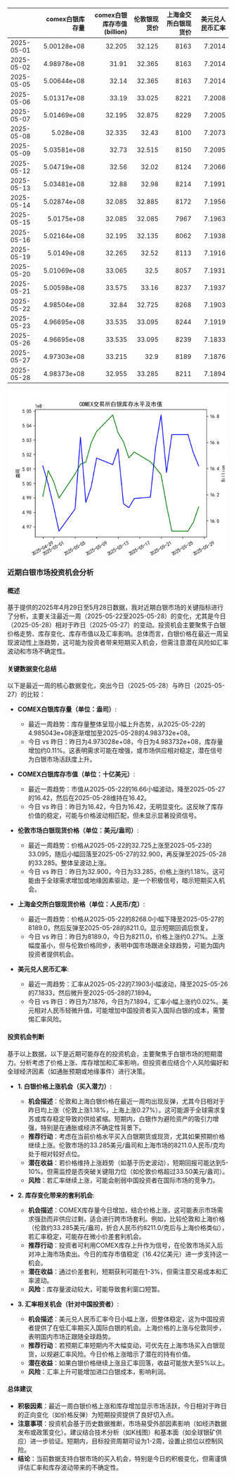 |            |   comex白银库存量 |   comex白银库存市值(billion) |   伦敦银现货价 |   上海金交所白银现货价 |   美元兑人民币汇率 |
|:-----------|------------------:|-----------------------------:|---------------:|-----------------------:|-------------------:|
| 2025-05-01 |       5.00128e+08 |                       32.205 |         32.125 |                   8163 |             7.2014 |
| 2025-05-02 |       4.98978e+08 |                       31.91  |         32.365 |                   8163 |             7.2014 |
| 2025-05-05 |       5.00644e+08 |                       32.14  |         32.365 |                   8163 |             7.2014 |
| 2025-05-06 |       5.01317e+08 |                       33.19  |         33.025 |                   8221 |             7.2008 |
| 2025-05-07 |       5.01469e+08 |                       32.195 |         32.875 |                   8229 |             7.2005 |
| 2025-05-08 |       5.028e+08   |                       32.335 |         32.43  |                   8100 |             7.2073 |
| 2025-05-09 |       5.03581e+08 |                       32.73  |         32.515 |                   8150 |             7.2095 |
| 2025-05-12 |       5.04719e+08 |                       32.56  |         32.02  |                   8124 |             7.2066 |
| 2025-05-13 |       5.03481e+08 |                       32.88  |         32.98  |                   8214 |             7.1991 |
| 2025-05-14 |       5.02874e+08 |                       32.085 |         32.885 |                   8172 |             7.1956 |
| 2025-05-15 |       5.0175e+08  |                       32.085 |         32.085 |                   7967 |             7.1963 |
| 2025-05-16 |       5.02164e+08 |                       32.195 |         32.135 |                   8062 |             7.1938 |
| 2025-05-19 |       5.0149e+08  |                       32.265 |         32.52  |                   8113 |             7.1916 |
| 2025-05-20 |       5.01069e+08 |                       33.065 |         32.5   |                   8057 |             7.1931 |
| 2025-05-21 |       5.00598e+08 |                       33.575 |         33.16  |                   8237 |             7.1937 |
| 2025-05-22 |       4.98504e+08 |                       32.84  |         32.725 |                   8268 |             7.1903 |
| 2025-05-23 |       4.96695e+08 |                       33.535 |         33.095 |                   8244 |             7.1919 |
| 2025-05-26 |       4.96695e+08 |                       33.535 |         33.095 |                   8239 |             7.1833 |
| 2025-05-27 |       4.97303e+08 |                       33.215 |         32.9   |                   8189 |             7.1876 |
| 2025-05-28 |       4.98373e+08 |                       32.955 |         33.285 |                   8211 |             7.1894 |

![图](silver.png)

### 近期白银市场投资机会分析

#### 概述
基于提供的2025年4月29日至5月28日数据，我对近期白银市场的关键指标进行了分析，主要关注最近一周（2025-05-22至2025-05-28）的变化，尤其是今日（2025-05-28）相对于昨日（2025-05-27）的变动。投资机会主要聚焦于白银价格走势、库存变化、库存市值以及汇率影响。总体而言，白银价格在最近一周呈现波动性上涨趋势，这可能为投资者带来短期买入机会，但需注意潜在风险如汇率波动和市场不确定性。

#### 关键数据变化总结
以下是最近一周的核心数据变化，突出今日（2025-05-28）与昨日（2025-05-27）的比较：

- **COMEX白银库存量（单位：盎司）**:
  - 最近一周趋势：库存量整体呈现小幅上升态势，从2025-05-22的4.985043e+08逐渐增加至2025-05-28的4.983732e+08。
  - 今日 vs 昨日：昨日为4.973028e+08，今日为4.983732e+08，库存量增加约0.11%。这表明需求可能在增强，或市场供应相对稳定，潜在信号为白银市场活跃度上升。

- **COMEX白银库存市值（单位：十亿美元）**:
  - 最近一周趋势：市值从2025-05-22的16.66小幅波动，降至2025-05-27的16.42，然后在2025-05-28维持在16.42。
  - 今日 vs 昨日：昨日为16.42，今日为16.42，无明显变化。这反映了库存价值的稳定，可能与价格波动相匹配，但未显示显著投资信号。

- **伦敦市场白银现货价格（单位：美元/盎司）**:
  - 最近一周趋势：价格从2025-05-22的32.725上涨至2025-05-23的33.095，随后小幅回落至2025-05-27的32.900，再反弹至2025-05-28的33.285。整体呈波动上涨。
  - 今日 vs 昨日：昨日为32.900，今日为33.285，价格上涨约1.18%。这可能由于全球需求增加或地缘因素驱动，是一个积极信号，暗示短期买入机会。

- **上海金交所白银现货价格（单位：人民币/克）**:
  - 最近一周趋势：价格从2025-05-22的8268.0小幅下降至2025-05-27的8189.0，然后反弹至2025-05-28的8211.0。显示短期回调后恢复。
  - 今日 vs 昨日：昨日为8189.0，今日为8211.0，价格上涨约0.27%。上涨幅度虽小，但与伦敦价格同步，表明中国市场跟进全球趋势，可能为国内投资者提供机会。

- **美元兑人民币汇率**:
  - 最近一周趋势：汇率从2025-05-22的7.1903小幅波动，降至2025-05-26的7.1833，然后微升至2025-05-28的7.1894。
  - 今日 vs 昨日：昨日为7.1876，今日为7.1894，汇率小幅上涨约0.02%。美元相对人民币轻微升值，可能增加中国投资者买入国际白银的成本，需警惕汇率风险。

#### 投资机会判断
基于以上数据，以下是近期可能存在的投资机会，主要聚焦于白银市场的短期潜力。分析考虑了价格上涨、库存增加和汇率影响，但投资者应结合个人风险偏好和全球经济因素（如通胀预期或地缘事件）进行决策。

- **1. 白银价格上涨机会（买入潜力）**:
  - **机会描述**：伦敦和上海白银价格在最近一周均出现反弹，尤其今日相对于昨日均上涨（伦敦上涨1.18%，上海上涨0.27%）。这可能源于全球需求复苏或库存稳定导致的供给紧缩。短期内，白银作为避险资产的吸引力增强，特别是在通胀或经济不确定性背景下。
  - **推荐行动**：考虑在当前价格水平买入白银期货或现货，尤其如果预期价格继续上涨。伦敦市场的33.285美元/盎司和上海市场的8211.0人民币/克均处于相对较好点位。
  - **潜在收益**：若价格维持上涨趋势（如基于历史波动），短期回报可能达到5-10%。但需监控是否突破关键阻力位（如伦敦价格超过33.50美元/盎司）。
  - **风险**：若汇率继续上涨，可能会削弱中国投资者在国际市场的竞争力。

- **2. 库存变化带来的套利机会**:
  - **机会描述**：COMEX库存量今日增加，结合价格上涨，这可能表示市场需求强劲而非供应过剩，适合进行跨市场套利。例如，比较伦敦和上海价格（伦敦约33.285美元/盎司，折合人民币约8211.0/克后与上海价格类似），若汇率稳定，可能存在微小价差套利机会。
  - **推荐行动**：投资者可利用COMEX库存上升作为信号，在伦敦市场买入后对冲上海市场卖出。今日的库存市值稳定（16.42亿美元）进一步支持这一机会。
  - **潜在收益**：通过价差套利，短期获利可能在1-3%，但需注意交易成本和汇率波动。
  - **风险**：库存量波动较大，可能导致套利窗口短暂。

- **3. 汇率相关机会（针对中国投资者）**:
  - **机会描述**：美元兑人民币汇率今日小幅上涨，但整体稳定，这为中国投资者提供了在低汇率期买入国际白银的机会。上海价格的上涨与伦敦同步，表明国内市场正跟随全球趋势。
  - **推荐行动**：若预期汇率短期内不大幅变动，可优先在上海市场买入白银现货，以规避汇率风险。今日价格上涨暗示了潜在的持有价值。
  - **潜在收益**：如果白银价格继续上涨且汇率回落，收益可能放大至5%以上。
  - **风险**：汇率上升可能增加进口白银成本，影响利润。

#### 总体建议
- **积极因素**：最近一周白银价格上涨和库存增加显示市场活跃，今日相对于昨日的正向变化（如价格反弹）为短期投资提供了良好切入点。
- **注意事项**：投资机会基于历史数据推断，市场易受外部因素影响（如经济数据发布或政策变化）。建议结合技术分析（如K线图）和基本面（如全球银矿供应）进一步验证。短期内，目标投资周期可设为1-2周，设置止损位以控制风险。
- **结论**：当前数据支持白银市场的买入机会，特别是今日的积极变化，但需谨慎评估汇率和库存波动带来的不确定性。